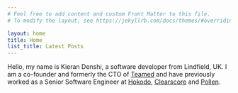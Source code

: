 ```yaml
---
# Feel free to add content and custom Front Matter to this file.
# To modify the layout, see https://jekyllrb.com/docs/themes/#overriding-theme-defaults

layout: home
title: Home
list_title: Latest Posts
---
```


Hello, my name is Kieran Denshi, a software developer from Lindfield, UK. 
I am a co-founder and formerly the CTO of [Teamed](https://teamed.global)
and have previously worked as a Senior Software Engineer at 
[Hokodo](https://www.hokodo.co/),
[Clearscore](https://www.clearscore.com) and 
[Pollen](https://pollen.co/).

<br />
